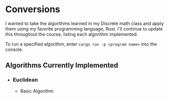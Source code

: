 # Conversions

I wanted to take the algorithms learned in my Discrete math class and apply them using my favorite programming language, Rust. I'll continue to update this throughout the course, listing each algorithm implemented.

To run a specified algorithm, enter `cargo run -p <program name>` into the console.

## Algorithms Currently Implemented

- ### Euclidean
  - Basic Algorithm

